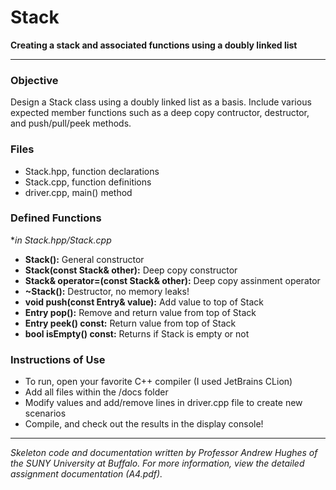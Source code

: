 # Stack
**Creating a stack and associated functions using a doubly linked list**

---
### Objective
Design a Stack class using a doubly linked list as a basis. Include various
expected member functions such as a deep copy contructor, destructor,
and push/pull/peek methods.

### Files
- Stack.hpp, function declarations
- Stack.cpp, function definitions
- driver.cpp, main() method

### Defined Functions
**in Stack.hpp/Stack.cpp*

- **Stack():** General constructor
- **Stack(const Stack& other):** Deep copy constructor
- **Stack& operator=(const Stack& other):** Deep copy assinment operator
- **~Stack():** Destructor, no memory leaks!
- **void push(const Entry& value):** Add value to top of Stack
- **Entry pop():** Remove and return value from top of Stack
- **Entry peek() const:** Return value from top of Stack
- **bool isEmpty() const:** Returns if Stack is empty or not

### Instructions of Use
- To run, open your favorite C++ compiler (I used JetBrains CLion)
- Add all files within the /docs folder
- Modify values and add/remove lines in driver.cpp file to create new scenarios
- Compile, and check out the results in the display console!

---
*Skeleton code and documentation written by Professor Andrew Hughes of the 
SUNY University at Buffalo. For more information, view the detailed
assignment documentation (A4.pdf).*
